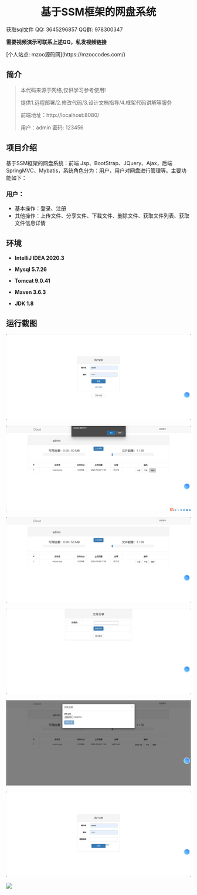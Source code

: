 <p><h1 align="center">基于SSM框架的网盘系统</h1></p>

<p> 获取sql文件 QQ: 3645296857 QQ群: 978300347 </p>
<b> 需要视频演示可联系上述QQ，私发视频链接 </b>

<p> [个人站点: mzoo源码网](https://mzoocodes.com/)</p>

## 简介

> 本代码来源于网络,仅供学习参考使用!
>
> 提供1.远程部署/2.修改代码/3.设计文档指导/4.框架代码讲解等服务
>
> 前端地址：http://localhost:8080/
>
> 用户：admin 密码: 123456

## 项目介绍

基于SSM框架的网盘系统：前端 Jsp、BootStrap、JQuery、Ajax，后端 SpringMVC、Mybatis，系统角色分为：用户，用户对网盘进行管理等。主要功能如下：

### 用户：

- 基本操作：登录、注册
- 其他操作：上传文件、分享文件、下载文件、删除文件、获取文件列表、获取文件信息详情

## 环境

- <b>IntelliJ IDEA 2020.3</b>

- <b>Mysql 5.7.26</b>

- <b>Tomcat 9.0.41</b>

- <b>Maven 3.6.3</b>

- <b>JDK 1.8</b>


## 运行截图
![](screenshot/1.png)

![](screenshot/2.png)

![](screenshot/3.png)

![](screenshot/4.png)

![](screenshot/5.png)

![](screenshot/6.png)

![](screenshot/7.png)

